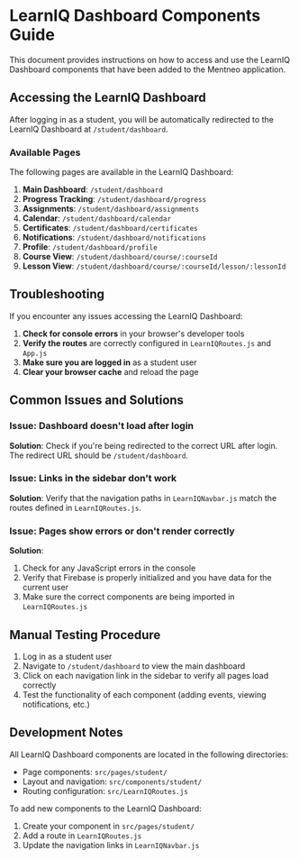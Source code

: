 # LearnIQ Dashboard Components Guide

This document provides instructions on how to access and use the LearnIQ Dashboard components that have been added to the Mentneo application.

## Accessing the LearnIQ Dashboard

After logging in as a student, you will be automatically redirected to the LearnIQ Dashboard at `/student/dashboard`.

### Available Pages

The following pages are available in the LearnIQ Dashboard:

1. **Main Dashboard**: `/student/dashboard`
2. **Progress Tracking**: `/student/dashboard/progress`
3. **Assignments**: `/student/dashboard/assignments`
4. **Calendar**: `/student/dashboard/calendar`
5. **Certificates**: `/student/dashboard/certificates`
6. **Notifications**: `/student/dashboard/notifications`
7. **Profile**: `/student/dashboard/profile`
8. **Course View**: `/student/dashboard/course/:courseId`
9. **Lesson View**: `/student/dashboard/course/:courseId/lesson/:lessonId`

## Troubleshooting

If you encounter any issues accessing the LearnIQ Dashboard:

1. **Check for console errors** in your browser's developer tools
2. **Verify the routes** are correctly configured in `LearnIQRoutes.js` and `App.js`
3. **Make sure you are logged in** as a student user
4. **Clear your browser cache** and reload the page

## Common Issues and Solutions

### Issue: Dashboard doesn't load after login

**Solution**: Check if you're being redirected to the correct URL after login. The redirect URL should be `/student/dashboard`.

### Issue: Links in the sidebar don't work

**Solution**: Verify that the navigation paths in `LearnIQNavbar.js` match the routes defined in `LearnIQRoutes.js`.

### Issue: Pages show errors or don't render correctly

**Solution**: 
1. Check for any JavaScript errors in the console
2. Verify that Firebase is properly initialized and you have data for the current user
3. Make sure the correct components are being imported in `LearnIQRoutes.js`

## Manual Testing Procedure

1. Log in as a student user
2. Navigate to `/student/dashboard` to view the main dashboard
3. Click on each navigation link in the sidebar to verify all pages load correctly
4. Test the functionality of each component (adding events, viewing notifications, etc.)

## Development Notes

All LearnIQ Dashboard components are located in the following directories:
- Page components: `src/pages/student/`
- Layout and navigation: `src/components/student/`
- Routing configuration: `src/LearnIQRoutes.js`

To add new components to the LearnIQ Dashboard:
1. Create your component in `src/pages/student/`
2. Add a route in `LearnIQRoutes.js`
3. Update the navigation links in `LearnIQNavbar.js`